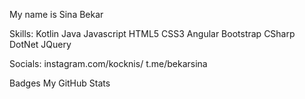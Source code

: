 My name is Sina Bekar


Skills:
Kotlin Java Javascript HTML5 CSS3 Angular Bootstrap CSharp DotNet JQuery

Socials:
instagram.com/kocknis/
t.me/bekarsina
    

Badges
My GitHub Stats
